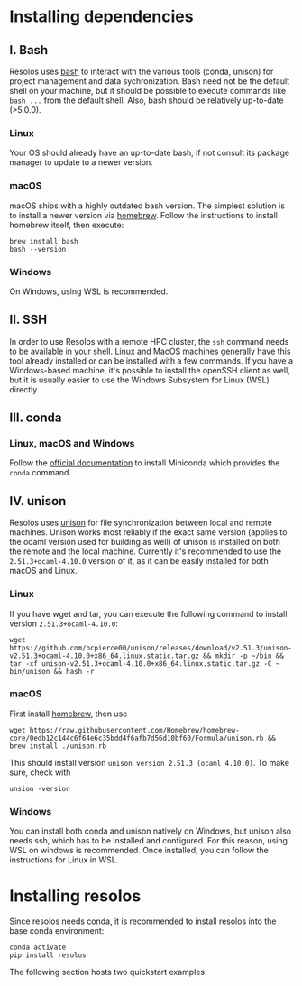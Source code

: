 # Installing dependencies

## I. Bash

Resolos uses [bash](https://www.gnu.org/software/bash/) to interact with the various tools (conda, unison) for project management and data sychronization.
Bash need not be the default shell on your machine, but it should be possible to execute commands like `bash ...` from the default shell.
Also, bash should be relatively up-to-date (>5.0.0).

### Linux

Your OS should already have an up-to-date bash, if not consult its package manager to update to a newer version.

### macOS

macOS ships with a highly outdated bash version. The simplest solution is to install a newer version via [homebrew](https://brew.sh/).
Follow the instructions to install homebrew itself, then execute:

```
brew install bash
bash --version
```

### Windows

On Windows, using WSL is recommended. 

## II. SSH

In order to use Resolos with a remote HPC cluster, the `ssh` command needs to be available in your shell. Linux and MacOS machines
generally have this tool already installed or can be installed with a few commands. If you have a Windows-based machine,
it's possible to install the openSSH client as well, but it is usually easier to use the Windows Subsystem for Linux (WSL) directly.

## III. conda

### Linux, macOS and Windows

Follow the [official documentation](https://docs.conda.io/projects/conda/en/latest/user-guide/install/index.html#regular-installation) to install Miniconda which provides the `conda` command.


## IV. unison

Resolos uses [unison](https://github.com/bcpierce00/unison) for file synchronization between local and remote machines.
Unison works most reliably if the exact same version (applies to the ocaml version used for building as well) 
of unison is installed on both the remote and the local machine. 
Currently it's recommended to use the `2.51.3+ocaml-4.10.0` version of it, as it can be easily installed for 
both macOS and Linux.

### Linux

If you have wget and tar, you can execute the following command to install version `2.51.3+ocaml-4.10.0`:

```
wget https://github.com/bcpierce00/unison/releases/download/v2.51.3/unison-v2.51.3+ocaml-4.10.0+x86_64.linux.static.tar.gz && mkdir -p ~/bin && tar -xf unison-v2.51.3+ocaml-4.10.0+x86_64.linux.static.tar.gz -C ~ bin/unison && hash -r 
```


### macOS

First install [homebrew](https://brew.sh/), then use 

```
wget https://raw.githubusercontent.com/Homebrew/homebrew-core/0edb12c144c6f64e6c35bdd4f6afb7d56d10bf60/Formula/unison.rb && brew install ./unison.rb
```

This should install version `unison version 2.51.3 (ocaml 4.10.0)`. To make sure, check with 

```
unsion -version
```

### Windows

You can install both conda and unison natively on Windows, but unison also needs ssh, which has to be installed and configured.
For this reason, using WSL on windows is recommended. Once installed, you can follow the instructions for Linux in WSL.


# Installing resolos

Since resolos needs conda, it is recommended to install resolos into the base conda environment:

```
conda activate
pip install resolos
```

The following section hosts two quickstart examples.